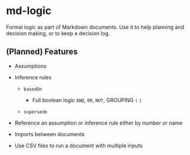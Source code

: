 # md-logic

Formal logic as part of Markdown documents.
Use it to help planning and decision making, or to keep a decision log.

## (Planned) Features

- Assumptions

- Inference rules

  - `basedOn`

    - Full boolean logic `AND`, `OR`, `NOT`, GROUPING `(` `)`

  - `supersede`

- Reference an assumption or inference rule either by number or name

- Imports between documents

- Use CSV files to run a document with multiple inputs
